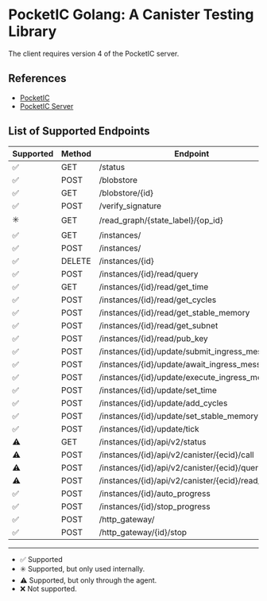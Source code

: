 # PocketIC Golang: A Canister Testing Library

The client requires version 4 of the PocketIC server.

## References

- [PocketIC](https://github.com/dfinity/pocketic)
- [PocketIC Server](https://github.com/dfinity/ic/tree/master/rs/pocket_ic_server)

## List of Supported Endpoints

| Supported | Method | Endpoint                                          |
| --------- | ------ | ------------------------------------------------- |
| ✅         | GET    | /status                                           |
| ✅         | POST   | /blobstore                                        |
| ✅         | GET    | /blobstore/{id}                                   |
| ✅         | POST   | /verify_signature                                 |
| ✳️         | GET    | /read_graph/{state_label}/{op_id}                 |
| ✅         | GET    | /instances/                                       |
| ✅         | POST   | /instances/                                       |
| ✅         | DELETE | /instances/{id}                                   |
| ✅         | POST   | /instances/{id}/read/query                        |
| ✅         | GET    | /instances/{id}/read/get_time                     |
| ✅         | POST   | /instances/{id}/read/get_cycles                   |
| ✅         | POST   | /instances/{id}/read/get_stable_memory            |
| ✅         | POST   | /instances/{id}/read/get_subnet                   |
| ✅         | POST   | /instances/{id}/read/pub_key                      |
| ✅         | POST   | /instances/{id}/update/submit_ingress_message     |
| ✅         | POST   | /instances/{id}/update/await_ingress_message      |
| ✅         | POST   | /instances/{id}/update/execute_ingress_message    |
| ✅         | POST   | /instances/{id}/update/set_time                   |
| ✅         | POST   | /instances/{id}/update/add_cycles                 |
| ✅         | POST   | /instances/{id}/update/set_stable_memory          |
| ✅         | POST   | /instances/{id}/update/tick                       |
| ⚠️         | GET    | /instances/{id}/api/v2/status                     |
| ⚠️         | POST   | /instances/{id}/api/v2/canister/{ecid}/call       |
| ⚠️         | POST   | /instances/{id}/api/v2/canister/{ecid}/query      |
| ⚠️         | POST   | /instances/{id}/api/v2/canister/{ecid}/read_state |
| ✅         | POST   | /instances/{id}/auto_progress                     |
| ✅         | POST   | /instances/{id}/stop_progress                     |
| ✅         | POST   | /http_gateway/                                    |
| ✅         | POST   | /http_gateway/{id}/stop                           |

---

- ✅ Supported
- ✳️ Supported, but only used internally.
- ⚠️ Supported, but only through the agent.
- ❌ Not supported.

